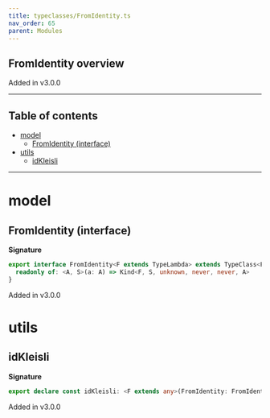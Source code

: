 ```yaml
---
title: typeclasses/FromIdentity.ts
nav_order: 65
parent: Modules
---
```


## FromIdentity overview

Added in v3.0.0

---

<h2 class="text-delta">Table of contents</h2>

- [model](#model)
  - [FromIdentity (interface)](#fromidentity-interface)
- [utils](#utils)
  - [idKleisli](#idkleisli)

---

# model

## FromIdentity (interface)

**Signature**

```ts
export interface FromIdentity<F extends TypeLambda> extends TypeClass<F> {
  readonly of: <A, S>(a: A) => Kind<F, S, unknown, never, never, A>
}
```

Added in v3.0.0

# utils

## idKleisli

**Signature**

```ts
export declare const idKleisli: <F extends any>(FromIdentity: FromIdentity<F>) => any
```

Added in v3.0.0
